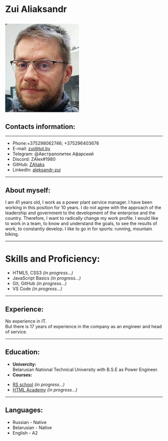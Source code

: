 # Zui Aliaksandr   
![My face](https://github.com/ZAliaks/rsschool-cv/blob/gh-pages/IforCV-2021-11.png)
---
## Contacts information:
------
- Phone:+375298062746; +375296403676  
- E-mail: zui@tut.by  
- Telegram: @Австралопитек Афарский  
- Discord: ZAlex#1980   
- GitHub: [ZAliaks](https://github.com/ZAliaks)   
- LinkedIn: [aleksandr-zui](https://www.linkedin.com/in/aleksandr-zui-a98456228/)
---
## About myself:

I am 41 years old, I work as a power plant service manager. I have been working in this position for 10 years. I do not agree with the approach of the leadership and government to the development of the enterprise and the country. Therefore, I want to radically change my work profile. I would like to work in a team, to know and understand the goals, to see the results of work, to constantly develop.
I like to go in for sports: running, mountain biking.

---
# Skills and Proficiency:  
- HTML5, CSS3 *(in progress...)*  
- JavaScript Basics *(in progress...)*  
- Git, GitHub *(in progress...)*  
- VS Code *(in progress...)*

---
## Experience:
No experience in IT.    
But there is 17 years of experience in the company as an engineer and head of service.

---
## Education:
- **Univercity:**  
Belarusian National Technical University with B.S.E as Power Engineer.
- **Courses:**
 * [RS school](https://rs.school/) *(in progress...)*
 * [HTML Academy](https://htmlacademy.ru/courses) *(in progress...)* 
 
---
## Languages:
+ Russian - Native
+ Belarusian - Native  
+ English - A2
